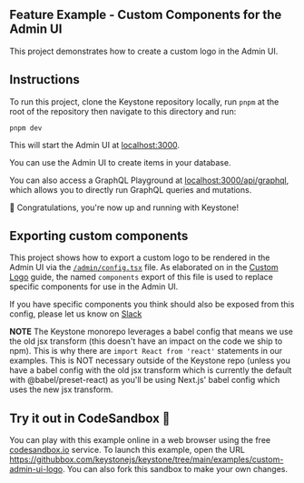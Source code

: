 ## Feature Example - Custom Components for the Admin UI

This project demonstrates how to create a custom logo in the Admin UI.

## Instructions

To run this project, clone the Keystone repository locally, run `pnpm` at the root of the repository then navigate to this directory and run:

```shell
pnpm dev
```

This will start the Admin UI at [localhost:3000](http://localhost:3000).

You can use the Admin UI to create items in your database.

You can also access a GraphQL Playground at [localhost:3000/api/graphql](http://localhost:3000/api/graphql), which allows you to directly run GraphQL queries and mutations.

🚀 Congratulations, you're now up and running with Keystone!

## Exporting custom components

This project shows how to export a custom logo to be rendered in the Admin UI via the [`/admin/config.tsx`](./admin/config.tsx) file. As elaborated on in the [Custom Logo](https://keystonejs.com/docs/guides/custom-admin-ui-logo) guide, the named `components` export of this file is used to replace specific components for use in the Admin UI.

If you have specific components you think should also be exposed from this config, please let us know on [Slack](https://community.keystonejs.com)

**NOTE** The Keystone monorepo leverages a babel config that means we use the old jsx transform (this doesn't have an impact on the code we ship to npm).
This is why there are `import React from 'react'` statements in our examples. This is NOT necessary outside of the Keystone repo (unless you have a babel config with the old jsx transform which is currently the default with @babel/preset-react) as you'll be using Next.js' babel config which uses the new jsx transform.

## Try it out in CodeSandbox 🧪

You can play with this example online in a web browser using the free [codesandbox.io](https://codesandbox.io/) service. To launch this example, open the URL <https://githubbox.com/keystonejs/keystone/tree/main/examples/custom-admin-ui-logo>. You can also fork this sandbox to make your own changes.
